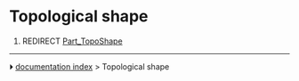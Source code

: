 # Topological shape
1.  REDIRECT [Part_TopoShape](Part_TopoShape.md)



---
⏵ [documentation index](../README.md) > Topological shape
